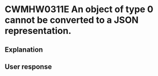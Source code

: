 # CWMHW0311E An object of type 0 cannot be converted to a JSON representation.

## Explanation

## User response